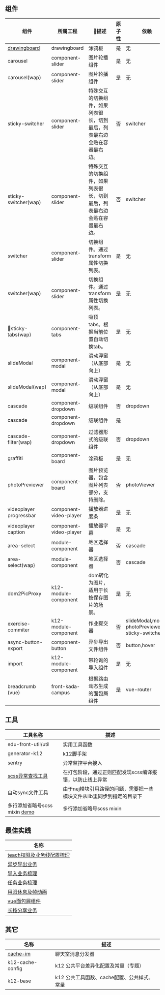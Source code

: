 ## 组件

| 组件                                       | 所属工程                   | 描述                                  | 原子性  | 依赖                                       | 第三方依赖              |
| ---------------------------------------- | ---------------------- | ------------------------------------ | ---- | ---------------------------------------- | ------------------ |
| [drawingboard](http://jaredth.ink/intro/done/drawingboard/) | drawingboard           | 涂鸦板                                  | 是    | 无                                        |                    |
| carousel                                 | component-slider       | 图片轮播组件                               | 是    | 无                                        |                    |
| carousel(wap)                            | component-slider       | 图片轮播组件                               | 是    | 无                                        | hammer.js,swipe.js |
| sticky-switcher                          | component-slider       | 特殊交互的切换组件，如果列表很长，切到最后，列表最右边会贴在容器最右边。 | 否    | switcher                                 |                    |
| sticky-switcher(wap)                     | component-slider       | 特殊交互的切换组件，如果列表很长，切到最后，列表最右边会贴在容器最右边。 | 否    | switcher                                 | hammer.js          |
| switcher                                 | component-slider       | 切换组件。通过transform属性切换列表。              | 是    | 无                                        | 无                  |
| switcher(wap)                            | component-slider       | 切换组件。通过transform属性切换列表。              | 是    | 无                                        | 无                  |
| sticky-tabs(wap)                        | component-tabs         | 吸顶tabs。根据当前位置自动切换tab。                | 是    | 无                                        | 无                  |
| slideModal                               | component-modal        | 滑动浮窗（从底部向上）                          | 是    | 无                                        | 无                  |
| slideModal(wap)                          | component-modal        | 滑动浮窗（从底部向上）                          | 是    | 无                                        | 无                  |
| cascade                                  | component-dropdown     | 级联组件                                 | 否    | dropdown                                 | 无                  |
| cascade                                  | component-dropdown     | 级联组件                                 | 是    |                                          | hammer.js          |
| cascade-filter(wap)                      | component-dropdown     | 过滤器形式的级联组件                           | 否    | dropdown                                 | 无                  |
| graffiti                                 | component-board        | 涂鸦板                                  | 是    | 无                                        | 无                  |
| photoPreviewer                           | component-board        | 图片预览器，包含图片列表部分，支持删除。                 | 否    | photoViewer                              | 无                  |
| videoplayer progressbar                  | component-video-player | 播放器进度条                               | 是    | 无                                        | 无                  |
| videoplayer caption                      | component-video-player | 播放器字幕                                | 是    | 无                                        | 无                  |
| area-select                              | module-component       | 地区选择器                                | 否    | cascade                                  | 无                  |
| area-select(wap)                         | module-component       | 地区选择器                                | 否    | cascade                                  | 无                  |
| dom2PicProxy                             | k12-module-component   | dom转化为图片，适用于长按保存图片的场景。               | 是    | 无                                        | 无                  |
| exercise-commiter                        | k12-module-component   | 作业提交器                                | 否    | slideModal,modal, photoPreviewer, sticky-switcher | 无                  |
| async-button-export                      | component-button       | 异步导出文件组件                             | 否    | button,hover                             |                    |
| import                                   | k12-module-component   | 带轮询的导入组件                             | 是    | 无                                        | 无                  |
| breadcrumb (vue)                         | front-kada-campus      | 根据路由动态生成的面包屑组件                       | 是    | vue-router                               | 无                  |



## 工具

| 工具名称                                     | 描述                                     |
| ---------------------------------------- | -------------------------------------- |
| edu-front-util/util                      | 实用工具函数                                 |
| generator-k12                            | k12脚手架                                 |
| sentry                                   | 异常监控平台接入                               |
| [scss异常查找工具](https://www.jianshu.com/p/84ed7ccd724b) | 在打包阶段，通过正则匹配发现scss编译报错，以防止线上异常         |
| 自动sync文件工具                               | 由于nej模块引用路径的问题，需要把一些模块文件从lib里同步到指定的目录下 |
| 多行添加省略号scss mixin [demo](https://codepen.io/Dophin/pen/ZxbdqG) | 多行添加省略号scss mixin                      |



## 最佳实践

| 名称                                       |
| ---------------------------------------- |
| [teach权限及业务线配置梳理](/static/teach权限及业务线配置梳理.pdf) |
| [异步导出业务](/static/异步导出业务.pdf)             |
| [导入业务梳理](/static/导入业务梳理.pdf)             |
| [任务业务梳理](/static/任务业务梳理.pdf)             |
| [用眼休息及帧动画](/static/用眼休息及帧动画.pdf)         |
| [vue面包屑组件](/static/vue面包屑组件.pdf)         |
| [长按分享业务](/static/长按分享业务.pdf)             |



## 其它

| 名称                                       | 描述                         |
| ---------------------------------------- | -------------------------- |
| [cache-im](https://dophinl.github.io/mydemos/intro/done/cache-im/) | 聊天室消息分发器                   |
| k12-cache-config                         | k12 公共平台差异化配置及常量（专题）       |
| k12-base                                 | k12 公共工具函数、cache配置、公共样式、常量 |

